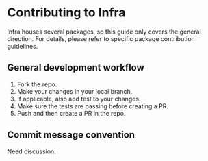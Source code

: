 # Contributing to Infra

Infra houses several packages, so this guide only covers the general direction.
For details, please refer to specific package contribution guidelines.

## General development workflow

1. Fork the repo.
2. Make your changes in your local branch.
3. If applicable, also add test to your changes.
4. Make sure the tests are passing before creating a PR.
5. Push and then create a PR in the repo.

## Commit message convention

Need discussion.
